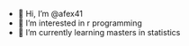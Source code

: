 - 👋 Hi, I’m @afex41
- 👀 I’m interested in r programming 
-  🌱 I’m currently learning masters in statistics


<!---
afex41/afex41 is a ✨ special ✨ repository because its `README.md` (this file) appears on your GitHub profile.
You can click the Preview link to take a look at your changes.
--->
